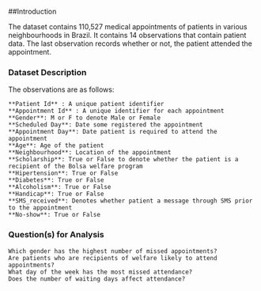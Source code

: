 ##Introduction

The dataset contains 110,527 medical appointments of patients in various neighbourhoods in Brazil. It contains 14 observations that contain patient data. The last observation records whether or not, the patient attended the appointment.
### Dataset Description

The observations are as follows:

    **Patient Id** : A unique patient identifier
    **Appointment Id** : A unique identifier for each appointment
    **Gender**: M or F to denote Male or Female
    **Scheduled Day**: Date some registered the appointment
    **Appointment Day**: Date patient is required to attend the appointment
    **Age**: Age of the patient
    **Neighbourhood**: Location of the appointment
    **Scholarship**: True or False to denote whether the patient is a recipient of the Bolsa welfare program
    **Hipertension**: True or False
    **Diabetes**: True or False
    **Alcoholism**: True or False
    **Handicap**: True or False
    **SMS_received**: Denotes whether patient a message through SMS prior to the appointment
    **No-show**: True or False

### Question(s) for Analysis

    Which gender has the highest number of missed appointments?
    Are patients who are recipients of welfare likely to attend appointments?
    What day of the week has the most missed attendance?
    Does the number of waiting days affect attendance?
